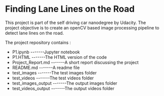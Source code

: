 # **Finding Lane Lines on the Road** 


This project is part of the self driving car nanodegree by Udacity. 
The project objective is to create an openCV based image processing pipeline to detect lane lines on the road. 

The project repository contains :

* P1.ipynb     			-------Jupyter notebook
* P1.HTML      			-------The HTML version of the code
* Project_Report.md   		-------A short report discussing the project
* README.md			-------A readme file
* test_images			-------The test images folder
* test_videos			-------The test videos folder
* test_images_output		-------The output images folder
* test_videos_output		-------The output videos folder





